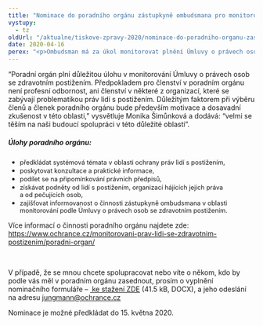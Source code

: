 ```yaml
---
title: "Nominace do poradního orgánu zástupkyně ombudsmana pro monitorování práv lidí se zdravotním postižením"
vystupy:
  - tz
oldUrl: "/aktualne/tiskove-zpravy-2020/nominace-do-poradniho-organu-zastupkyne-ombudsmana-pro-monitorovani-prav-lidi-se-zdravotnim/"
date: 2020-04-16
perex: "<p>Ombudsman má za úkol monitorovat plnění Úmluvy o právech osob se zdravotním postižením. Působnost v této agendě byla svěřena zástupkyni ombudsmana Monice Šimůnkové. Jejím úkolem bude průběžně sledovat a upozorňovat na systémové nedostatky v oblasti práv lidí s postižením a také o nich informovat Výbor OSN pro práva lidí se zdravotním postižením. Na plnění těchto úkolů se bude podílet i poradní orgán, který nyní sestavuje. Až do 15. května nám můžete napsat, koho byste v poradním orgánu rádi viděli.</p>"
---
```


<!-- imported from the old website -->

<p>“Poradní orgán plní důležitou úlohu v monitorování Úmluvy o právech osob se zdravotním postižením. Předpokladem pro členství v poradním orgánu není profesní odbornost, ani členství v některé z organizací, které se zabývají problematikou práv lidí s postižením. Důležitým faktorem při výběru členů a členek poradního orgánu bude především motivace a dosavadní zkušenost v této oblasti,” vysvětluje Monika Šimůnková a dodává: “velmi se těším na naši budoucí spolupráci v této důležité oblasti”.</p><h5>Úlohy poradního orgánu:</h5><ul><li><span style="background-color: initial; font-size: 12.8px;">předkládat systémová témata v oblasti ochrany práv lidí s postižením,</span></li><li><span style="background-color: initial; font-size: 12.8px;">poskytovat konzultace a praktické informace,</span></li><li><span style="background-color: initial; font-size: 12.8px;">podílet se na připomínkování právních předpisů,</span></li><li><span style="background-color: initial; font-size: 12.8px;">získávat podněty od lidí s postižením, organizací hájících jejich práva a od pečujících osob,</span></li><li><span style="background-color: initial; font-size: 12.8px;">zajišťovat informovanost o činnosti zástupkyně ombudsmana v oblasti monitorování podle Úmluvy o právech osob se zdravotním postižením.</span></li></ul><p>Více informací o činnosti poradního orgánu najdete zde:<a href="https://www.ochrance.cz/monitorovani-prav-lidi-se-zdravotnim-postizenim/poradni-organ/" target="_blank"> https://www.ochrance.cz/monitorovani-prav-lidi-se-zdravotnim-postizenim/poradni-organ/</a></p><br /><p>V případě, že se mnou chcete spolupracovat nebo víte o někom, kdo by podle vás měl v poradním orgánu zasednout, prosím o vyplnění nominačního formuláře – <a title="Otevření do nového okna" href="/uploads-importCRPD/Aktuality-prilohy/Poradni___orga__n_-_nominac__ni___formula__r__.docx" target="_blank"> ke stažení ZDE</a> (41.5 kB, DOCX), a jeho odeslání na adresu <a href="mailto:jungmann@ochrance.cz">jungmann@ochrance.cz</a></p><p>Nominace je možné předkládat do 15. května 2020.</p>

